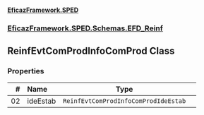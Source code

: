 #### [EficazFramework.SPED](EficazFrameworkSPED.md 'EficazFramework SPED')
### [EficazFramework.SPED.Schemas.EFD_Reinf](EficazFramework.SPED.Schemas.EFD_Reinf.md 'EficazFramework.SPED.Schemas.EFD_Reinf')

## ReinfEvtComProdInfoComProd Class
### Properties

| # | Name | Type | |
| ---: | :--- | :---: | :--- |
| 02 | ideEstab | `ReinfEvtComProdInfoComProdIdeEstab` |  |
